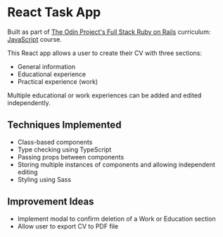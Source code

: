 # React Task App

Built as part of [The Odin Project's Full Stack Ruby on Rails](https://www.theodinproject.com/paths/full-stack-ruby-on-rails?) curriculum: [JavaScript](https://www.theodinproject.com/paths/full-stack-ruby-on-rails/courses/javascript) course.

This React app allows a user to create their CV with three sections:

- General information
- Educational experience
- Practical experience (work)

Multiple educational or work experiences can be added and edited independently.

## Techniques Implemented

- Class-based components
- Type checking using TypeScript
- Passing props between components
- Storing multiple instances of components and allowing independent editing
- Styling using Sass

## Improvement Ideas

- Implement modal to confirm deletion of a Work or Education section
- Allow user to export CV to PDF file
